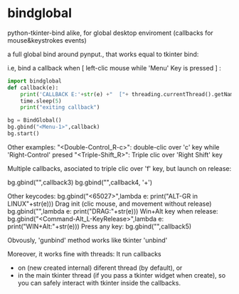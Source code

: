 # bindglobal
python-tkinter-bind alike, for global desktop enviroment (callbacks for mouse&amp;keystrokes events)

a full global bind around pynput., that works equal to tkinter bind:

i.e, bind a callback when [ left-clic mouse while 'Menu' Key is pressed ] :

```python
import bindglobal
def callback(e):
    print('CALLBACK E:'+str(e) +"  ["+ threading.currentThread().getName() +"]")
    time.sleep(5)
    print("exiting callback")

bg = BindGlobal()
bg.gbind("<Menu-1>",callback)
bg.start()
```
Other examples:
"<Double-Control_R-c>": double-clic over 'c' key while 'Right-Control' presed
"<Triple-Shift_R>": Triple clic over 'Right Shift' key

Multiple callbacks, asociated to triple clic over 'f' key, but launch on release:

bg.gbind("<Triple-KeyRelease-f>",callback3)
bg.gbind("<Triple-KeyRelease-f>",callback4, '+')
    
Other keycodes:
bg.gbind("<65027>",lambda e: print("ALT-GR in LINUX"+str(e)))
Drag init (clic mouse, and movement without release)
bg.gbind("<Motion-Button1>",lambda e: print("DRAG:"+str(e)))
Win+Alt key when release:
bg.gbind("<Command-Alt_L-KeyRelease>",lambda e: print("WIN+Alt:"+str(e)))
Press any key:
bg.gbind("<KeyPress>",callback5)

Obvously, 'gunbind' method works like tkinter 'unbind'

Moreover, it works fine with threads:
It run callbacks 
- on (new created internal) diferent thread (by default),
    or
- in the main tkinter thread (if you pass a tkinter widget when create), so you can safely interact with tkinter inside the callbacks.
